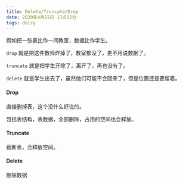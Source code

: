 ```yaml
---
title: Delete/Truncate/Drop
date: 2020年4月22日 17点32分
tags: dairy
---
```



假如把一张表比作一间教室，数据比作学生。

`drop` 就是把这件教师炸掉了，教室都没了，更不用说数据了。

`truncate` 就是把学生开除了，离开了，再也没有了。

`delete` 就是学生出去了，虽然他们可能不会回来了，但是位置还是要留着。


#### Drop

直接删掉表，这个没什么好说的。

包括表结构，表数据，全部删除，占用的空间也会释放。

#### Truncate

截断表，会释放空间。


#### Delete

删除数据







